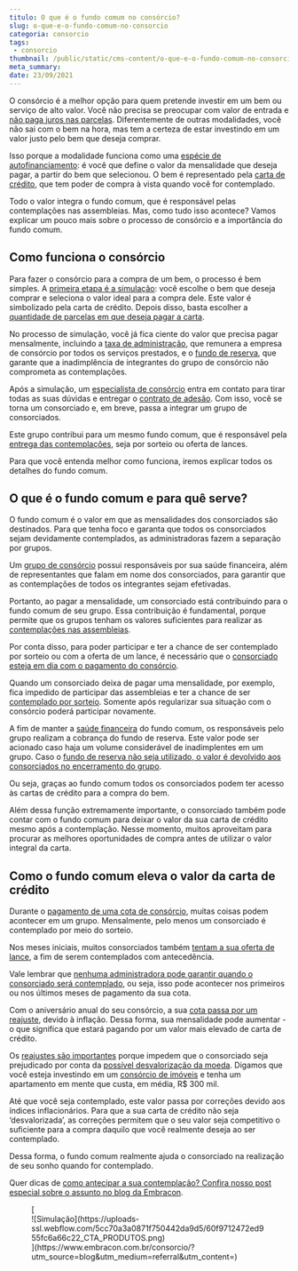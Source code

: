 ```yaml
---
titulo: O que é o fundo comum no consórcio?
slug: o-que-e-o-fundo-comum-no-consorcio
categoria: consorcio
tags:
 - consorcio
thumbnail: /public/static/cms-content/o-que-e-o-fundo-comum-no-consorcio.jpg
meta_summary: 
date: 23/09/2021
---
```

O consórcio é a melhor opção para quem pretende investir em um bem ou serviço de alto valor. Você não precisa se preocupar com valor de entrada e [não paga juros nas parcelas](https://www.embracon.com.br/blog/consorcio-nao-tem-juros-entenda). Diferentemente de outras modalidades, você não sai com o bem na hora, mas tem a certeza de estar investindo em um valor justo pelo bem que deseja comprar.

Isso porque a modalidade funciona como uma [espécie de autofinanciamento](https://www.embracon.com.br/blog/autofinanciamento-o-que-e-e-como-um-consorcio-pode-ajuda-lo): é você que define o valor da mensalidade que deseja pagar, a partir do bem que selecionou. O bem é representado pela [carta de crédito](https://www.embracon.com.br/blog/tudo-o-que-voce-precisa-saber-sobre-a-carta-de-credito-de-consorcios), que tem poder de compra à vista quando você for contemplado.

Todo o valor integra o fundo comum, que é responsável pelas contemplações nas assembleias. Mas, como tudo isso acontece? Vamos explicar um pouco mais sobre o processo de consórcio e a importância do fundo comum.

Como funciona o consórcio 
--------------------------

Para fazer o consórcio para a compra de um bem, o processo é bem simples. A [primeira etapa é a simulação](https://www.embracon.com.br/blog/simulacao-de-consorcio): você escolhe o bem que deseja comprar e seleciona o valor ideal para a compra dele. Este valor é simbolizado pela carta de crédito. Depois disso, basta escolher a [quantidade de parcelas em que deseja pagar a carta](https://www.embracon.com.br/blog/qual-o-valor-ideal-da-parcela-mensal-de-um-consorcio).

No processo de simulação, você já fica ciente do valor que precisa pagar mensalmente, incluindo a [taxa de administração](https://www.embracon.com.br/blog/como-funciona-a-taxa-de-administracao-de-um-consorcio), que remunera a empresa de consórcio por todos os serviços prestados, e o [fundo de reserva](https://www.embracon.com.br/blog/entenda-como-funciona-a-devolucao-do-fundo-de-reserva), que garante que a inadimplência de integrantes do grupo de consórcio não comprometa as contemplações.

Após a simulação, um [especialista de consórcio](https://www.embracon.com.br/blog/tudo-o-que-voce-precisa-saber-sobre-a-importancia-de-um-consultor-de-consorcio) entra em contato para tirar todas as suas dúvidas e entregar o [contrato de adesão](https://www.embracon.com.br/blog/saiba-o-que-avaliar-antes-de-assinar-um-contrato-de-consorcio). Com isso, você se torna um consorciado e, em breve, passa a integrar um grupo de consorciados.

Este grupo contribui para um mesmo fundo comum, que é responsável pela [entrega das contemplações](https://www.embracon.com.br/blog/saiba-o-que-fazer-quando-for-contemplado-no-consorcio), seja por sorteio ou oferta de lances.

Para que você entenda melhor como funciona, iremos explicar todos os detalhes do fundo comum.

O que é o fundo comum e para quê serve? 
----------------------------------------

O fundo comum é o valor em que as mensalidades dos consorciados são destinados. Para que tenha foco e garanta que todos os consorciados sejam devidamente contemplados, as administradoras fazem a separação por grupos.

Um [grupo de consórcio](https://www.embracon.com.br/conhecaoconsorcio/o-que-e-um-grupo-de-consorcio) possui responsáveis por sua saúde financeira, além de representantes que falam em nome dos consorciados, para garantir que as contemplações de todos os integrantes sejam efetivadas.

Portanto, ao pagar a mensalidade, um consorciado está contribuindo para o fundo comum de seu grupo. Essa contribuição é fundamental, porque permite que os grupos tenham os valores suficientes para realizar as [contemplações nas assembleias](https://www.embracon.com.br/blog/assembleia-de-consorcio-como-funciona).

Por conta disso, para poder participar e ter a chance de ser contemplado por sorteio ou com a oferta de um lance, é necessário que o [consorciado esteja em dia com o pagamento do consórcio](https://www.embracon.com.br/blog/11-coisas-que-voce-precisa-saber-sobre-a-parcela-do-consorcio).

Quando um consorciado deixa de pagar uma mensalidade, por exemplo, fica impedido de participar das assembleias e ter a chance de ser [contemplado por sorteio](https://www.embracon.com.br/blog/saiba-o-que-fazer-quando-for-contemplado-no-consorcio). Somente após regularizar sua situação com o consórcio poderá participar novamente.

A fim de manter a [saúde financeira](https://www.embracon.com.br/blog/guia-de-como-manter-sua-saude-financeira-saudavel) do fundo comum, os responsáveis pelo grupo realizam a cobrança do fundo de reserva. Este valor pode ser acionado caso haja um volume considerável de inadimplentes em um grupo. Caso o [fundo de reserva não seja utilizado, o valor é devolvido aos consorciados no encerramento do grupo](https://www.embracon.com.br/blog/entenda-como-funciona-a-devolucao-do-fundo-de-reserva).

Ou seja, graças ao fundo comum todos os consorciados podem ter acesso às cartas de crédito para a compra do bem.

Além dessa função extremamente importante, o consorciado também pode contar com o fundo comum para deixar o valor da sua carta de crédito mesmo após a contemplação. Nesse momento, muitos aproveitam para procurar as melhores oportunidades de compra antes de utilizar o valor integral da carta.

Como o fundo comum eleva o valor da carta de crédito 
-----------------------------------------------------

Durante o [pagamento de uma cota de consórcio](https://www.embracon.com.br/blog/entenda-o-que-e-e-como-funciona-uma-cota-de-consorcio), muitas coisas podem acontecer em um grupo. Mensalmente, pelo menos um consorciado é contemplado por meio do sorteio.

Nos meses iniciais, muitos consorciados também [tentam a sua oferta de lance](https://www.embracon.com.br/blog/dando-um-lance-como-se-planejar-e-como-funciona), a fim de serem contemplados com antecedência.

Vale lembrar que [nenhuma administradora pode garantir quando o consorciado será contemplado](https://www.embracon.com.br/blog/nao-existe-promessa-de-contemplacao-em-consorcio), ou seja, isso pode acontecer nos primeiros ou nos últimos meses de pagamento da sua cota.

Com o aniversário anual do seu consórcio, a sua [cota passa por um reajuste](https://www.embracon.com.br/blog/reajuste-do-consorcio-entenda), devido à inflação. Dessa forma, sua mensalidade pode aumentar - o que significa que estará pagando por um valor mais elevado de carta de crédito.

Os [reajustes são importantes](https://www.embracon.com.br/blog/reajuste-consorcio-como-e-feito) porque impedem que o consorciado seja prejudicado por conta da [possível desvalorização da moeda](https://www.embracon.com.br/blog/entenda-como-a-variacao-da-moeda-estrangeira-pode-impactar-sua-vida). Digamos que você esteja investindo em um [consórcio de imóveis](https://www.embracon.com.br/blog/consorcio-de-imoveis-vale-a-pena) e tenha um apartamento em mente que custa, em média, R$ 300 mil.

Até que você seja contemplado, este valor passa por correções devido aos índices inflacionários. Para que a sua carta de crédito não seja ‘desvalorizada’, as correções permitem que o seu valor seja competitivo o suficiente para a compra daquilo que você realmente deseja ao ser contemplado.

Dessa forma, o fundo comum realmente ajuda o consorciado na realização de seu sonho quando for contemplado.

Quer dicas de [como antecipar a sua contemplação? Confira nosso post especial sobre o assunto no blog da Embracon](https://www.embracon.com.br/blog/antecipar-um-consorcio-descubra-aqui).

<figure class="w-richtext-figure-type-image w-richtext-align-center">[<div>![Simulação](https://uploads-ssl.webflow.com/5cc70a3a0871f750442da9d5/60f9712472ed955fc6a66c22_CTA_PRODUTOS.png)</div>](https://www.embracon.com.br/consorcio/?utm_source=blog&utm_medium=referral&utm_content=)</figure>
